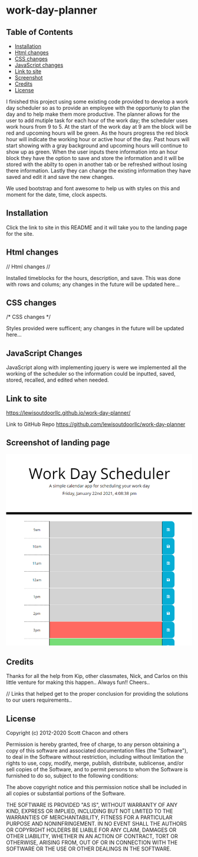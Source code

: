 # work-day-planner

## Table of Contents 

* [Installation](#installation)
* [Html changes](#html-changes)
* [CSS changes](#css-changes)
* [JavaScript changes](#javascript-changes)
* [Link to site](#link-to-site)
* [Screenshot](#screenshot-of-landing-page)
* [Credits](#credits)
* [License](#license)


I finished this project using some existing code provided to develop a work day scheduler so as to provide an employee with the opportuniy to plan the day and to help make them more productive. The planner allows for the user to add mutiple task for each hour of the work day; the scheduler uses work hours from 9 to 5. At the start of the work day at 9 am the block will be red and upcoming hours will be green. As the hours progress the red block hour will indicate the working hour or active hour of the day. Past hours will start showing with a gray background and upcoming hours will continue to show up as green. When the user inputs there information into an hour block they have the option to save and store the information and it will be stored with the abilty to open in another tab or be refreshed without losing there information. Lastly they can change the existing information they have saved and edit it and save the new changes.

We used bootstrap and font awesome to help us with styles on this and moment for the date, time, clock aspects.

## Installation

Click the link to site in this README and it will take you to the landing page for the site. 

## Html changes

// Html changes //

Installed timeblocks for the hours, description, and save. This was done with rows and colums; any changes in the future will be updated here...

## CSS changes
/* CSS changes */ 

Styles provided were sufficent; any changes in the future will be updated here...

## JavaScript Changes

JavaScript along with implementing jquery is were we implemented all the working of the scheduler so the information could be inputted, saved, stored, recalled, and edited when needed. 

## Link to site

https://lewisoutdoorllc.github.io/work-day-planner/

Link to GitHub Repo
https://github.com/lewisoutdoorllc/work-day-planner

## Screenshot of landing page

![alt text](assets\Pics\lewisoutdoorllc.github.io_work-day-planner_.png)

## Credits

Thanks for all the help from Kip, other classmates, Nick, and Carlos on this little venture for making this happen.. Always fun!! Cheers..

//  Links that helped get to the proper conclusion for providing the solutions to our users requirements..

## License

Copyright (c) 2012-2020 Scott Chacon and others

Permission is hereby granted, free of charge, to any person obtaining
a copy of this software and associated documentation files (the
"Software"), to deal in the Software without restriction, including
without limitation the rights to use, copy, modify, merge, publish,
distribute, sublicense, and/or sell copies of the Software, and to
permit persons to whom the Software is furnished to do so, subject to
the following conditions:

The above copyright notice and this permission notice shall be
included in all copies or substantial portions of the Software.

THE SOFTWARE IS PROVIDED "AS IS", WITHOUT WARRANTY OF ANY KIND,
EXPRESS OR IMPLIED, INCLUDING BUT NOT LIMITED TO THE WARRANTIES OF
MERCHANTABILITY, FITNESS FOR A PARTICULAR PURPOSE AND
NONINFRINGEMENT. IN NO EVENT SHALL THE AUTHORS OR COPYRIGHT HOLDERS BE
LIABLE FOR ANY CLAIM, DAMAGES OR OTHER LIABILITY, WHETHER IN AN ACTION
OF CONTRACT, TORT OR OTHERWISE, ARISING FROM, OUT OF OR IN CONNECTION
WITH THE SOFTWARE OR THE USE OR OTHER DEALINGS IN THE SOFTWARE.